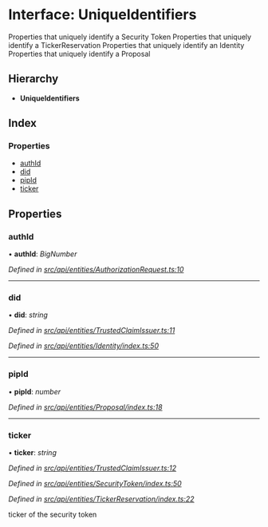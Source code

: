 # Interface: UniqueIdentifiers

Properties that uniquely identify a Security Token
Properties that uniquely identify a TickerReservation
Properties that uniquely identify an Identity
Properties that uniquely identify a Proposal

## Hierarchy

* **UniqueIdentifiers**

## Index

### Properties

* [authId](uniqueidentifiers.md#authid)
* [did](uniqueidentifiers.md#did)
* [pipId](uniqueidentifiers.md#pipid)
* [ticker](uniqueidentifiers.md#ticker)

## Properties

###  authId

• **authId**: *BigNumber*

*Defined in [src/api/entities/AuthorizationRequest.ts:10](https://github.com/PolymathNetwork/polymesh-sdk/blob/e182811/src/api/entities/AuthorizationRequest.ts#L10)*

___

###  did

• **did**: *string*

*Defined in [src/api/entities/TrustedClaimIssuer.ts:11](https://github.com/PolymathNetwork/polymesh-sdk/blob/e182811/src/api/entities/TrustedClaimIssuer.ts#L11)*

*Defined in [src/api/entities/Identity/index.ts:50](https://github.com/PolymathNetwork/polymesh-sdk/blob/e182811/src/api/entities/Identity/index.ts#L50)*

___

###  pipId

• **pipId**: *number*

*Defined in [src/api/entities/Proposal/index.ts:18](https://github.com/PolymathNetwork/polymesh-sdk/blob/e182811/src/api/entities/Proposal/index.ts#L18)*

___

###  ticker

• **ticker**: *string*

*Defined in [src/api/entities/TrustedClaimIssuer.ts:12](https://github.com/PolymathNetwork/polymesh-sdk/blob/e182811/src/api/entities/TrustedClaimIssuer.ts#L12)*

*Defined in [src/api/entities/SecurityToken/index.ts:50](https://github.com/PolymathNetwork/polymesh-sdk/blob/e182811/src/api/entities/SecurityToken/index.ts#L50)*

*Defined in [src/api/entities/TickerReservation/index.ts:22](https://github.com/PolymathNetwork/polymesh-sdk/blob/e182811/src/api/entities/TickerReservation/index.ts#L22)*

ticker of the security token
